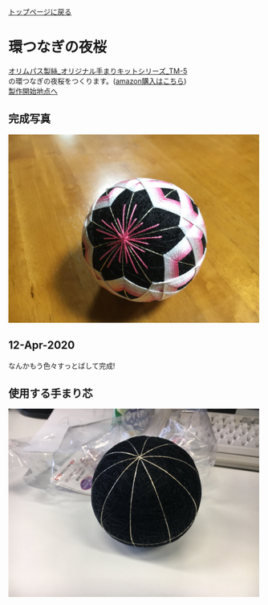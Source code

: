[トップページに戻る](./../README.md#temari-craft)

# 環つなぎの夜桜
[オリムパス製絲_オリジナル手まりキットシリーズ_TM-5](https://www.olympus-thread.com/lineup/hand_made/1489/)  
の環つなぎの夜桜をつくります。([amazon購入はこちら](https://www.amazon.co.jp/%E3%82%AA%E3%83%AA%E3%83%A0%E3%83%91%E3%82%B9%E8%A3%BD%E7%B5%B2-Olympus-Thred-TM-5-%E7%92%B0%E3%81%A4%E3%81%AA%E3%81%8E%E3%81%AE%E5%A4%9C%E6%A1%9C/dp/B005PVQN46))  
[製作開始地点へ](#%E4%BD%BF%E7%94%A8%E3%81%99%E3%82%8B%E6%89%8B%E3%81%BE%E3%82%8A%E8%8A%AF)  


## 完成写真  
<img src="https://github.com/Masaki-Okuyama/Temari-craft/blob/images/009_after.jpg" alt="009_after" width="500"/>  

## 12-Apr-2020
なんかもう色々すっとばして完成!

## 使用する手まり芯
<img src="https://github.com/Masaki-Okuyama/Temari-craft/blob/images/009_before.jpg" alt="009_before" width="500"/>  
